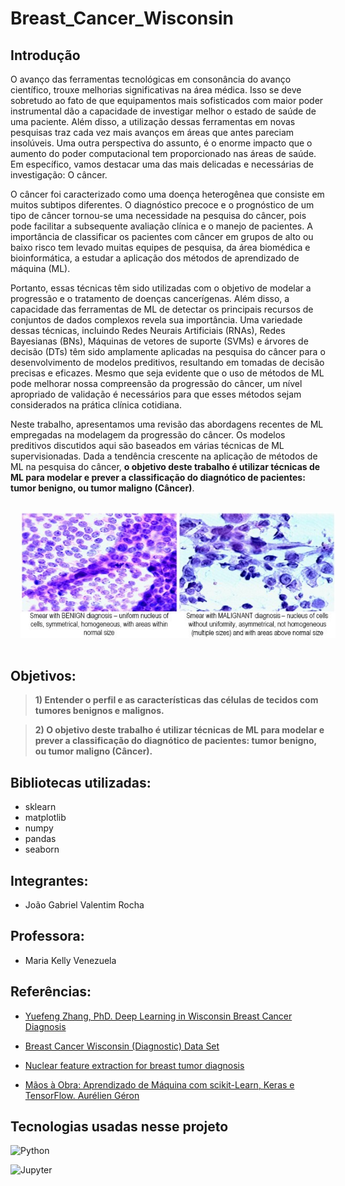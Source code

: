 # Breast_Cancer_Wisconsin

## Introdução 
O avanço das ferramentas tecnológicas em consonância do avanço científico, trouxe melhorias significativas na área médica. Isso se deve sobretudo ao fato de que equipamentos mais sofisticados com maior poder instrumental dão a capacidade de investigar melhor o estado de saúde de uma paciente. Além disso, a utilização dessas ferramentas em novas pesquisas traz cada vez mais avanços em áreas que antes pareciam insolúveis. Uma outra perspectiva do assunto, é o enorme impacto que o aumento do poder computacional tem proporcionado nas áreas de saúde. Em específico, vamos destacar uma das mais delicadas e necessárias de investigação: O câncer.

O câncer foi caracterizado como uma doença heterogênea que consiste em muitos subtipos diferentes. O diagnóstico precoce
e o prognóstico de um tipo de câncer tornou-se uma necessidade na pesquisa do câncer, pois pode facilitar a subsequente avaliação clínica e o manejo de pacientes. A importância de classificar os pacientes com câncer em grupos de alto ou baixo risco tem levado muitas equipes de pesquisa, da área biomédica e bioinformática, a estudar a aplicação dos métodos de aprendizado de máquina (ML). 

Portanto, essas técnicas têm sido utilizadas com o objetivo de modelar a progressão e o tratamento de doenças cancerígenas. Além disso, a capacidade das ferramentas de ML de detectar os principais recursos de conjuntos de dados complexos revela sua importância. Uma variedade dessas técnicas, incluindo Redes Neurais Artificiais (RNAs), Redes Bayesianas (BNs),
Máquinas de vetores de suporte (SVMs) e árvores de decisão (DTs) têm sido amplamente aplicadas na pesquisa do câncer para o desenvolvimento de modelos preditivos, resultando em tomadas de decisão precisas e eficazes. Mesmo que seja evidente que
o uso de métodos de ML pode melhorar nossa compreensão da progressão do câncer, um nível apropriado de validação é
necessários para que esses métodos sejam considerados na prática clínica cotidiana. 

Neste trabalho, apresentamos uma revisão das abordagens recentes de ML empregadas na modelagem da progressão do câncer. Os modelos preditivos discutidos aqui são baseados em várias técnicas de ML supervisionadas. Dada a tendência crescente na aplicação de métodos de ML na pesquisa do câncer, **o objetivo deste trabalho é utilizar técnicas de ML para modelar e prever a classificação do diagnótico de pacientes: tumor benigno, ou tumor maligno (Câncer)**.

<img src="assets/img_pp.png" style="float: center;padding:1rem;">

## Objetivos:
> **1) Entender o perfil e as características das células de tecidos com tumores benignos e malignos.**

> **2) O objetivo deste trabalho é utilizar técnicas de ML para modelar e prever a classificação do diagnótico de pacientes: tumor benigno, ou tumor maligno (Câncer).**

## Bibliotecas utilizadas:
- sklearn
- matplotlib
- numpy
- pandas 
- seaborn

## Integrantes:
- João Gabriel Valentim Rocha

## Professora:
- Maria Kelly Venezuela

## Referências:

-  [Yuefeng Zhang, PhD. Deep Learning in Wisconsin Breast Cancer Diagnosis](https://towardsdatascience.com/deep-learning-in-winonsin-breast-cancer-diagnosis-6bab13838abd)

-  [Breast Cancer Wisconsin (Diagnostic) Data Set](https://archive.ics.uci.edu/ml/datasets/Breast+Cancer+Wisconsin+%28Diagnostic%29)

- [Nuclear feature extraction for breast tumor diagnosis]()

- [Mãos à Obra: Aprendizado de Máquina com scikit-Learn, Keras e TensorFlow. Aurélien Géron]()

## Tecnologias usadas nesse projeto

![Python](https://img.shields.io/badge/Python-2D7DB1?style=for-the-badge&logo=python&logoColor=yellow)

![Jupyter](https://img.shields.io/badge/Jupyter-2D7DB1?style=for-the-badge&logo=jupyter&logoColor=yellow)